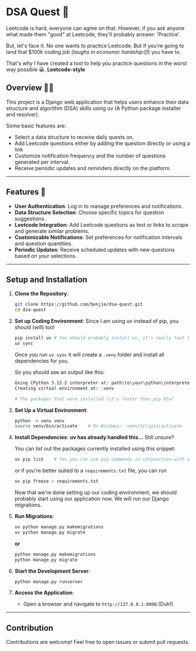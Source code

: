 # DSA Quest 👑

Leetcode is hard, everyone can agree on that. However, if you ask anyone what made them "good" at Leetcode, they'll probably answer: 'Practice'.

But, let's face it. No one wants to practice Leetcode. But if you're going to land that $100k coding job (*laughs in economic hardship😔*) you have to.

That's why I have created a tool to help you practice questions in the worst way possible 😀, **Leetcode-style**

## Overview 👨‍🏫

This project is a Django web application that helps users enhance their data structure and algorithm (DSA) skills using uv (A Python package installer and resolver). 

Some basic features are:
- Select a data structure to receive daily quests on.
- Add Leetcode questions either by adding the question directly or using a link
- Customize notification frequency and the number of questions generated per interval.
- Receive periodic updates and reminders directly on the platform.

---

## Features 🤖

- **User Authentication**: Log in to manage preferences and notifications.
- **Data Structure Selection**: Choose specific topics for question suggestions.
- **Leetcode Integration**: Add Leetcode questions as text or links to scrape and generate similar problems.
- **Customizable Notifications**: Set preferences for notification intervals and question quantities.
- **Periodic Updates**: Receive scheduled updates with new questions based on your selections.

---

## Setup and Installation

1. **Clone the Repository**:

   ```bash
   git clone https://github.com/benj1e/dsa-quest.git
   cd dsa-quest
   ```
2. **Set up Coding Environment**:
   Since I am using uv instead of pip, you should (will) too!
   ```bash
   pip install uv # You should probably install uv, it's really fast (trust me bro.)
   uv sync
   ```
   Once you run `uv sync` it will create a `.venv` folder and install all dependencies for you.

   So you should see an output like this:
   ```bash
   Using CPython 3.12.2 interpreter at: path\to\your\python\interpreter
   Creating virtual environment at: .venv

   # The packages that were installed (it's faster than pip btw)
   ```
   
3. **Set Up a Virtual Environment**:
   
   ```bash
   python -m venv venv
   source venv/bin/activate    # On Windows: .venv\Scripts\activate
   ```

4. **Install Dependencies**:
   **uv has already handled this...**
   Still unsure?

   You can list out the packages currently installed using this snippet:
   ```bash
   uv pip list    # Yes you can use pip commands in conjunction with uv
   ```
   or if you're better suited to a `requirements.txt` file, you can run

   ```bash
   uv pip freeze > requirements.txt
   ```

   Now that we're done setting up our coding environment, we should probably start using our application now.
   We will run our Django migrations.

6. **Run Migrations**:

   ```bash
   uv python manage.py makemigrations
   uv python manage.py migrate
   ```
   **or**
   ```bash
   python manage.py makemigrations
   python manage.py migrate
   ```

7. **Start the Development Server**:

   ```bash
   python manage.py runserver
   ```

8. **Access the Application**:
   - Open a browser and navigate to `http://127.0.0.1:8000`.(Duh!)

---

## Contribution

Contributions are welcome! Feel free to open issues or submit pull requests.
